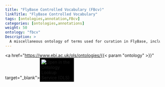 ```yaml
---
title: "FlyBase Controlled Vocabulary (FBcv)"
linkTitle: "FlyBase Controlled Vocabulary"
tags: [ontologies,annotation,FBcv]
categories: [ontologies,annotations]
weight: 50
ontology: "fbcv"
Description: >
  A miscellaneous ontology of terms used for curation in FlyBase, including the DPO.
---
```


[//]: # (feel free to add extra details here or include a readme file)

<a href="https://www.ebi.ac.uk/ols/ontologies/{{< param "ontology" >}}" target="_blank"><img src="https://www.ebi.ac.uk/ols/img/OLS_logo_2017.png" style="max-width: 20%; background: #000000; padding: 5px;" alt="Open in the Ontology Lookup Service (OLS)" ></a>

<div id="result">
<script>  $( "#result" ).load( "https://www.ebi.ac.uk/ols/ontologies/{{< param "ontology" >}}  #ontology_info_box", function(){$("a[href^='../']").each(function(){$(this).attr('target','_blank');$(this).attr('href',$(this).attr('href').replace('../','https://www.ebi.ac.uk/ols/'));})})</script>


</script>
</div>
